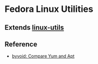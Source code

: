 # Fedora Linux Utilities

## Extends [linux-utils](https://github.com/davidkhala/linux-utils)


## Reference
- [byvoid: Compare Yum and Apt](https://byvoid.com/zht/blog/yum-apt-cmp/)
